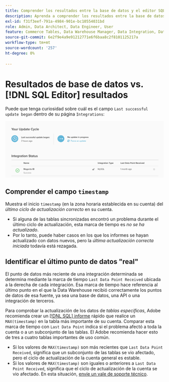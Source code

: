 ```yaml
---
title: Comprender los resultados entre la base de datos y el editor SQL
description: Aprenda a comprender los resultados entre la base de datos y el editor SQL.
exl-id: f31f3eef-791a-4984-901e-bc10554031bd
role: Admin, Data Architect, Data Engineer, User
feature: Commerce Tables, Data Warehouse Manager, Data Integration, Data Import/Export
source-git-commit: 6e2f9e4a9e91212771e6f6baa8c2f8101125217a
workflow-type: tm+mt
source-wordcount: '257'
ht-degree: 0%

---
```


# Resultados de base de datos vs. [!DNL SQL Editor] resultados

Puede que tenga curiosidad sobre cuál es el campo `Last successful update began` dentro de su página `Integrations`:

![Última_actualización_correcta.png](../../../assets/Last_successful_update.png)

## Comprender el campo `timestamp`

Muestra el inicio `timestamp` (en la zona horaria establecida en su cuenta) del _último ciclo de actualización correcto_ en su cuenta.

- Si alguna de las tablas sincronizadas encontró un problema durante el último ciclo de actualización, esta marca de tiempo es *no se ha actualizado*.
- Por lo tanto, puede haber casos en los que los informes se hayan actualizado con datos nuevos, pero la *última actualización correcta iniciada* todavía está rezagada.

## Identificar el último punto de datos &quot;real&quot;

El punto de datos más reciente de una integración determinada se determina mediante la marca de tiempo `Last Data Point Received` ubicada a la derecha de cada integración. Esa marca de tiempo hace referencia al último punto en el que la Data Warehouse recibió correctamente los puntos de datos de esa fuente, ya sea una base de datos, una API o una integración de terceros.

Para comprobar la actualización de los datos de *tablas específicas*, Adobe recomienda crear un [[!DNL SQL] informe](../../dev-reports/sql-rpt-bldr.md) rápido que realice un `MAX(timestamp)` en la tabla más importante de su cuenta. Comparar esta marca de tiempo con `Last Data Point` indica si el problema afectó a toda la cuenta o a un subconjunto de las tablas. El Adobe recomienda hacer esto de tres a cuatro tablas importantes de uso común.

- Si los valores de `MAX(timestamp)` son más recientes que `Last Data Point Received`, significa que un subconjunto de las tablas se vio afectado, pero el ciclo de actualización de la cuenta general es estable.
- Si los valores de `MAX(timestamp)` son iguales o anteriores a `Last Data Point Received`, significa que el ciclo de actualización de la cuenta se vio afectado. En esta situación, [envíe un vale de soporte técnico](https://experienceleague.adobe.com/docs/commerce-knowledge-base/kb/troubleshooting/miscellaneous/mbi-service-policies.html).
